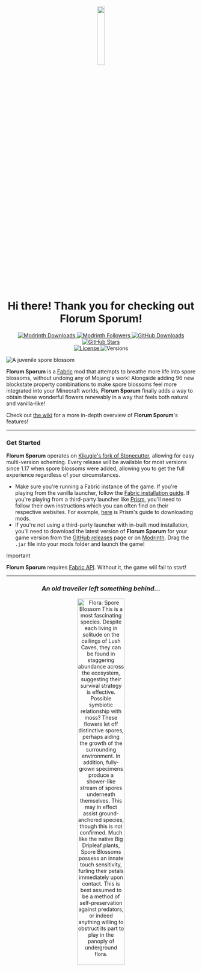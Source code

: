 <h1 align="center">
  <img width="20%" src="https://github.com/axialeaa/FlorumSporum/assets/116074698/e13e3a1a-6947-4b0e-aab0-9ff49cedd483">
  <br>
  Hi there! Thank you for checking out Florum Sporum!
</h1>

<p align="center">
  <!-- MODRINTH DOWNLOADS --->
  <a href="https://modrinth.com/mod/florum-sporum/versions">
    <img src="https://img.shields.io/modrinth/dt/florum-sporum?label=Modrinth Downloads&logo=modrinth&style=flat-square"
       alt="Modrinth Downloads">
  </a>
  <!-- MODRINTH FOLLOWERS --->
  <a href="https://modrinth.com/mod/florum-sporum">
    <img src="https://img.shields.io/modrinth/game-versions/florum-sporum?label=Modrinth Followers&logo=modrinth&style=flat-square"
       alt="Modrinth Followers">
  </a>
  <!-- GITHUB DOWNLOADS --->
  <a href="https://github.com/axialeaa/FlorumSporum/releases">
    <img src="https://img.shields.io/github/downloads/axialeaa/FlorumSporum/total?label=GitHub Downloads&logo=github&style=flat-square"
      alt="GitHub Downloads">
  </a>
  <!-- GITHUB STARS --->
  <a href="https://github.com/axialeaa/FlorumSporum">
    <img src="https://img.shields.io/github/stars/axialeaa/FlorumSporum?label=GitHub Stars&logo=github&style=flat-square"
      alt="GitHub Stars">
  </a>
  <br>
  <!-- LICENSE --->
  <a href="https://github.com/axialeaa/FlorumSporum/blob/master/LICENSE">
    <img src="https://img.shields.io/github/license/axialeaa/FlorumSporum?label=License&style=flat-square"
      alt="License">
  </a>
  <!-- VERSIONS --->
  <img src="https://img.shields.io/modrinth/game-versions/florum-sporum?label=Versions&style=flat-square"
    alt="Versions">
</p>

![A juvenile spore blossom](https://github.com/axialeaa/FlorumSporum/assets/116074698/da4c137f-5aa1-435d-a205-a57e59323ff1)

**Florum Sporum** is a [Fabric][fabric] mod that attempts to breathe more life into spore blossoms, without undoing any of Mojang's work! Alongside adding 96 new blockstate property combinations to make spore blossoms feel more integrated into your Minecraft worlds, **Florum Sporum** finally adds a way to obtain these wonderful flowers renewably in a way that feels both natural and vanilla-like!

Check out [the wiki][wiki] for a more in-depth overview of **Florum Sporum**'s features!
***

### Get Started
**Florum Sporum** operates on [Kikugie's fork of Stonecutter][stonecutter-kt], allowing for easy multi-version scheming. Every release will be available for most versions since 1.17 when spore blossoms were added, allowing you to get the full experience regardless of your circumstances.

- Make sure you're running a Fabric instance of the game. If you're playing from the vanilla launcher, follow the [Fabric installation guide][fabric-guide]. If you're playing from a third-party launcher like [Prism][prism], you'll need to follow their own instructions which you can often find on their respective websites. For example, [here][prism-guide] is Prism's guide to downloading mods.
- If you're not using a third-party launcher with in-built mod installation, you'll need to download the latest version of **Florum Sporum** for your game version from the [GitHub releases][github-releases] page or on [Modrinth][modrinth-versions]. Drag the `.jar` file into your mods folder and launch the game!

> [!IMPORTANT]
> **Florum Sporum** requires [Fabric API][fabric-api]. Without it, the game will fail to start!
***

<h3 align="center">
  <i>An old traveller left something behind...</i>
</h3>
<p align="center">
  <img width="50%" src="https://github.com/axialeaa/FlorumSporum/assets/116074698/c7ea49f6-d231-4203-b810-465d6e2358f3" alt="Flora: Spore Blossom
	This is a most fascinating species. Despite each living in solitude on the ceilings of Lush Caves, they can be found in staggering abundance across the ecosystem, suggesting their survival strategy is effective. Possible symbiotic relationship with moss? These flowers let off distinctive spores, perhaps aiding the growth of the surrounding environment. In addition, fully-grown specimens produce a shower-like stream of spores underneath themselves. This may in effect assist ground-anchored species, though this is not confirmed. Much like the native Big Dripleaf plants, Spore Blossoms possess an innate touch sensitivity, furling their petals immediately upon contact. This is best assumed to be a method of self-preservation against predators, or indeed anything willing to obstruct its part to play in the panoply of underground flora.">
</p>

[wiki]: https://github.com/axialeaa/FlorumSporum/wiki/Features
[fabric]: https://fabricmc.net
[fabric-installer]: https://fabricmc.net/use/installer
[fabric-guide]: https://docs.fabricmc.net/players/installing-fabric
[fabric-api]: https://modrinth.com/mod/fabric-api
[prism]: https://prismlauncher.org
[prism-guide]: https://prismlauncher.org/wiki/getting-started/download-mods
[modrinth-versions]: https://modrinth.com/mod/florum-sporum/versions
[github-releases]: https://github.com/axialeaa/FlorumSporum/releases
[stonecutter-kt]: https://github.com/kikugie/stonecutter-kt
